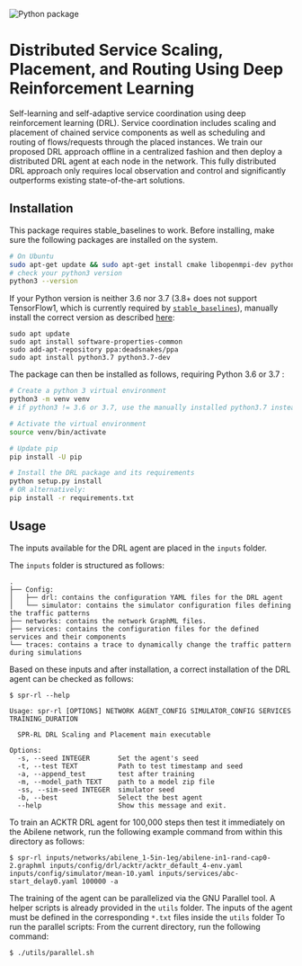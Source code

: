 ![Python package](https://github.com/RealVNF/distributed-drl-coordination/workflows/Python%20package/badge.svg)
# Distributed Service Scaling, Placement, and Routing Using Deep Reinforcement Learning
Self-learning and self-adaptive service coordination using deep reinforcement learning (DRL). Service coordination includes scaling and placement of chained service components as well as scheduling and routing of flows/requests through the placed instances. We train our proposed DRL approach offline in a centralized fashion and then deploy a distributed DRL agent at each node in the network. This fully distributed DRL approach only requires local observation and control and significantly outperforms existing state-of-the-art solutions.

## Installation 
This package requires stable_baselines to work. Before installing, make sure the following packages are installed on the system.


```bash
# On Ubuntu
sudo apt-get update && sudo apt-get install cmake libopenmpi-dev python3-dev zlib1g-dev libgl1-mesa-glx libsm6 libxext6
# check your python3 version
python3 --version
```

If your Python version is neither 3.6 nor 3.7 (3.8+ does not support TensorFlow1, which is currently required by [`stable_baselines`](https://github.com/hill-a/stable-baselines)), manually install the correct version as described [here](https://www.techiediaries.com/ubuntu/install-python-3-pip-venv-ubuntu-20-04-19/):

```
sudo apt update
sudo apt install software-properties-common
sudo add-apt-repository ppa:deadsnakes/ppa
sudo apt install python3.7 python3.7-dev
```

The package can then be installed as follows, requiring Python 3.6 or 3.7 :

```bash
# Create a python 3 virtual environment
python3 -m venv venv
# if python3 != 3.6 or 3.7, use the manually installed python3.7 instead (see above)

# Activate the virtual environment
source venv/bin/activate

# Update pip
pip install -U pip

# Install the DRL package and its requirements
python setup.py install
# OR alternatively:
pip install -r requirements.txt
```

## Usage

The inputs available for the DRL agent are placed in the `inputs` folder. 

The `inputs` folder is structured as follows:
```
.
├── Config:
│   ├── drl: contains the configuration YAML files for the DRL agent
│   └── simulator: contains the simulator configuration files defining the traffic patterns
├── networks: contains the network GraphML files.
├── services: contains the configuration files for the defined services and their components
└── traces: contains a trace to dynamically change the traffic pattern during simulations

```

Based on these inputs and after installation, a correct installation of the DRL agent can be checked as follows:

```
$ spr-rl --help

Usage: spr-rl [OPTIONS] NETWORK AGENT_CONFIG SIMULATOR_CONFIG SERVICES TRAINING_DURATION

  SPR-RL DRL Scaling and Placement main executable

Options:
  -s, --seed INTEGER       Set the agent's seed
  -t, --test TEXT          Path to test timestamp and seed
  -a, --append_test        test after training
  -m, --model_path TEXT    path to a model zip file
  -ss, --sim-seed INTEGER  simulator seed
  -b, --best               Select the best agent
  --help                   Show this message and exit.

```
To train an ACKTR DRL agent for 100,000 steps then test it immediately on the Abilene network, run the following example command from within this directory as follows:

```
$ spr-rl inputs/networks/abilene_1-5in-1eg/abilene-in1-rand-cap0-2.graphml inputs/config/drl/acktr/acktr_default_4-env.yaml inputs/config/simulator/mean-10.yaml inputs/services/abc-start_delay0.yaml 100000 -a
```

The training of the agent can be parallelized via the GNU Parallel tool. A helper scripts is already provided in the `utils` folder. The inputs of the agent must be defined in the corresponding `*.txt` files inside the `utils` folder To run the parallel scripts: From the current directory, run the following command:

```
$ ./utils/parallel.sh
```

